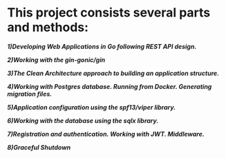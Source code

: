 # This project consists several parts and methods:

***1)Developing Web Applications in Go following REST API design.***

***2)Working with the gin-gonic/gin***

***3)The Clean Architecture approach to building an application structure.***

***4)Working with Postgres database. Running from Docker. Generating migration files.*** 

***5)Application configuration using the spf13/viper library.***

***6)Working with the database using the sqlx library.***

***7)Registration and authentication. Working with JWT. Middleware.***

***8)Graceful Shutdown***